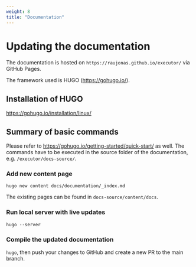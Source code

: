 ```yaml
---
weight: 8
title: "Documentation"
---
```

# **Updating the documentation**

The documentation is hosted on `https://raujonas.github.io/executor/` via GitHub Pages.

The framework used is HUGO (https://gohugo.io/).

## Installation of HUGO
https://gohugo.io/installation/linux/

## Summary of basic commands
Please refer to https://gohugo.io/getting-started/quick-start/ as well.
The commands have to be executed in the source folder of the documentation, e.g. `/executor/docs-source/`.

### Add new content page
`hugo new content docs/documentation/_index.md`

The existing pages can be found in `docs-source/content/docs`.

### Run local server with live updates
`hugo --server`

### Compile the updated documentation
`hugo`, then push your changes to GitHub and create a new PR to the main branch.
